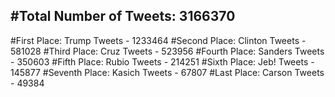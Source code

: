 #Total Number of Tweets: 3166370 
---
#First Place: Trump Tweets - 1233464
#Second Place: Clinton Tweets - 581028
#Third Place: Cruz Tweets - 523956
#Fourth Place: Sanders Tweets - 350603
#Fifth Place: Rubio Tweets - 214251
#Sixth Place: Jeb! Tweets - 145877
#Seventh Place: Kasich Tweets - 67807
#Last Place: Carson Tweets - 49384
